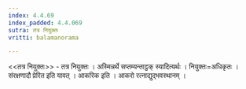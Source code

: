 ```yaml
---
index: 4.4.69
index_padded: 4.4.069
sutra: तत्र नियुक्तः
vritti: balamanorama

---
```

<<तत्र नियुक्तः>> - तत्र नियुक्तः । अस्मिन्नर्थे सप्तम्यन्ताट्ठक् स्यादित्यर्थः । नियुक्तः=अधिकृतः । संरक्षणादौ प्रेरित इति यावत् । आकरिक इति । आकरो रत्नाद्युद्भवस्थानम् । 
